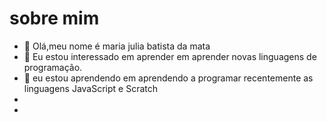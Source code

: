 # sobre mim
- 👋 Olá,meu nome é maria julia batista da mata
- 👀 Eu estou interessado em aprender em aprender novas linguagens de programação.
- 🌱 eu estou aprendendo em aprendendo a programar recentemente as linguagens JavaScript e Scratch
- 
- 

<!---
12092004/12092004 is a ✨ special ✨ repository because its `README.md` (this file) appears on your GitHub profile.
You can click the Preview link to take a look at your changes.
--->

